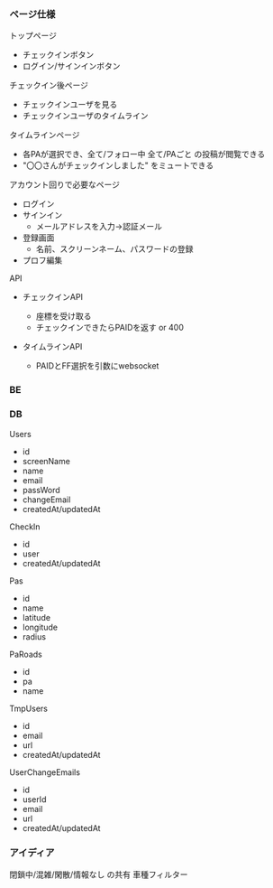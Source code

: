 
### ページ仕様
トップページ
- チェックインボタン
- ログイン/サインインボタン

チェックイン後ページ
- チェックインユーザを見る
- チェックインユーザのタイムライン

タイムラインページ
- 各PAが選択でき、全て/フォロー中 全て/PAごと の投稿が閲覧できる
- "〇〇さんがチェックインしました" をミュートできる

アカウント回りで必要なページ
- ログイン
- サインイン
  - メールアドレスを入力→認証メール
- 登録画面
  - 名前、スクリーンネーム、パスワードの登録
- プロフ編集

API  
- チェックインAPI  
  - 座標を受け取る
  - チェックインできたらPAIDを返す or 400

- タイムラインAPI
  - PAIDとFF選択を引数にwebsocket


### BE


### DB  
Users
- id
- screenName
- name
- email
- passWord
- changeEmail
- createdAt/updatedAt

CheckIn
- id
- user
- createdAt/updatedAt

Pas
- id
- name
- latitude
- longitude
- radius

PaRoads
- id
- pa
- name

TmpUsers
- id
- email
- url
- createdAt/updatedAt

UserChangeEmails
- id
- userId
- email
- url
- createdAt/updatedAt

### アイディア
閉鎖中/混雑/閑散/情報なし の共有
車種フィルター